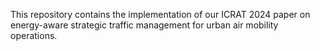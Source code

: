 This repository contains the implementation of our ICRAT 2024 paper on energy-aware strategic traffic management for urban air mobility operations. 

